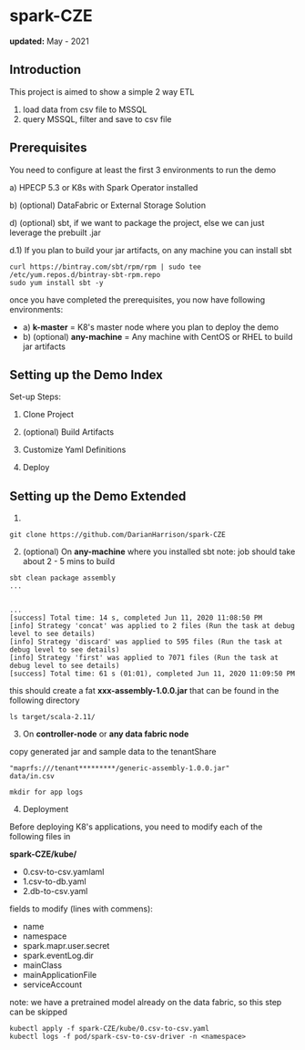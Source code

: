# spark-CZE
 
**updated:** May - 2021

## Introduction

This project is aimed to show a simple 2 way ETL 

1) load data from csv file to MSSQL
2) query MSSQL, filter and save to csv file

## Prerequisites

You need to configure at least the first 3 environments to run the demo

a) HPECP 5.3 or K8s with Spark Operator installed

b) (optional) DataFabric or External Storage Solution

d) (optional) sbt, if we want to package the project, else we can just leverage the prebuilt .jar

d.1) If you plan to build your jar artifacts, on any machine you can install sbt
```
curl https://bintray.com/sbt/rpm/rpm | sudo tee /etc/yum.repos.d/bintray-sbt-rpm.repo
sudo yum install sbt -y
```

once you have completed the prerequisites, you now have following environments:

* a) **k-master** = K8's master node where you plan to deploy the demo
* b) (optional)  **any-machine** = Any machine with CentOS or RHEL to build jar artifacts

## Setting up the Demo Index

Set-up Steps:

1. Clone Project

2. (optional) Build Artifacts

3. Customize Yaml Definitions

4. Deploy

## Setting up the Demo Extended

1.
```
git clone https://github.com/DarianHarrison/spark-CZE
```

2. (optional) On **any-machine** where you installed sbt 
note: job should take about 2 - 5 mins to build
```
sbt clean package assembly
...

```
```

...
[success] Total time: 14 s, completed Jun 11, 2020 11:08:50 PM
[info] Strategy 'concat' was applied to 2 files (Run the task at debug level to see details)
[info] Strategy 'discard' was applied to 595 files (Run the task at debug level to see details)
[info] Strategy 'first' was applied to 7071 files (Run the task at debug level to see details)
[success] Total time: 61 s (01:01), completed Jun 11, 2020 11:09:50 PM
```
this should create a fat **xxx-assembly-1.0.0.jar** that can be found in the following directory
```
ls target/scala-2.11/
```

3. On **controller-node** or **any data fabric node**

copy generated jar and sample data to the tenantShare
```
"maprfs:///tenant*********/generic-assembly-1.0.0.jar"
data/in.csv

mkdir for app logs
```


4. Deployment

Before deploying K8's applications, you need to modify each of the following files in 

**spark-CZE/kube/**

* 0.csv-to-csv.yamlaml
* 1.csv-to-db.yaml
* 2.db-to-csv.yaml

fields to modify (lines with commens):

* name
* namespace
* spark.mapr.user.secret
* spark.eventLog.dir
* mainClass
* mainApplicationFile
* serviceAccount

note: we have a pretrained model already on the data fabric, so this step can be skipped
```
kubectl apply -f spark-CZE/kube/0.csv-to-csv.yaml
kubectl logs -f pod/spark-csv-to-csv-driver -n <namespace>
```

